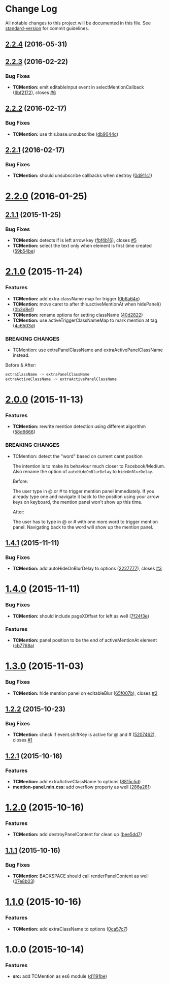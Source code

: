 # Change Log

All notable changes to this project will be documented in this file. See [standard-version](https://github.com/conventional-changelog/standard-version) for commit guidelines.

<a name="2.2.4"></a>
## [2.2.4](https://github.com/tomchentw/medium-editor-tc-mention/compare/v2.2.3...v2.2.4) (2016-05-31)



<a name="2.2.3"></a>
## [2.2.3](https://github.com/tomchentw/medium-editor-tc-mention/compare/v2.2.2...v2.2.3) (2016-02-22)


### Bug Fixes

* **TCMention:** emit editableInput event in selectMentionCallback ([6bf2172](https://github.com/tomchentw/medium-editor-tc-mention/commit/6bf2172)), closes [#6](https://github.com/tomchentw/medium-editor-tc-mention/issues/6)



<a name="2.2.2"></a>
## [2.2.2](https://github.com/tomchentw/medium-editor-tc-mention/compare/v2.2.1...v2.2.2) (2016-02-17)


### Bug Fixes

* **TCMention:** use this.base.unsubscribe ([db9044c](https://github.com/tomchentw/medium-editor-tc-mention/commit/db9044c))



<a name="2.2.1"></a>
## [2.2.1](https://github.com/tomchentw/medium-editor-tc-mention/compare/v2.2.0...v2.2.1) (2016-02-17)


### Bug Fixes

* **TCMention:** should unsubscribe callbacks when destroy ([0d911c1](https://github.com/tomchentw/medium-editor-tc-mention/commit/0d911c1))



<a name="2.2.0"></a>
# [2.2.0](https://github.com/tomchentw/medium-editor-tc-mention/compare/v2.1.1...v2.2.0) (2016-01-25)




<a name="2.1.1"></a>
## [2.1.1](https://github.com/tomchentw/medium-editor-tc-mention/compare/v2.1.0...v2.1.1) (2015-11-25)


### Bug Fixes

* **TCMention:** detects if is left arrow key ([fbf4b16](https://github.com/tomchentw/medium-editor-tc-mention/commit/fbf4b16)), closes [#5](https://github.com/tomchentw/medium-editor-tc-mention/issues/5)
* **TCMention:** select the text only when element is first time created ([59b54be](https://github.com/tomchentw/medium-editor-tc-mention/commit/59b54be))



<a name="2.1.0"></a>
# [2.1.0](https://github.com/tomchentw/medium-editor-tc-mention/compare/v2.0.0...v2.1.0) (2015-11-24)


### Features

* **TCMention:** add extra className map for trigger ([0b6a64e](https://github.com/tomchentw/medium-editor-tc-mention/commit/0b6a64e))
* **TCMention:** move caret to after this.activeMentionAt when hidePanel() ([0b3d8e1](https://github.com/tomchentw/medium-editor-tc-mention/commit/0b3d8e1))
* **TCMention:** rename options for setting className ([40d2822](https://github.com/tomchentw/medium-editor-tc-mention/commit/40d2822))
* **TCMention:** use activeTriggerClassNameMap to mark mention at tag ([4c6503d](https://github.com/tomchentw/medium-editor-tc-mention/commit/4c6503d))


### BREAKING CHANGES

* TCMention: use extraPanelClassName and extraActivePanelClassName instead.

Before & After:

```js
extraClassName -> extraPanelClassName
extraActiveClassName -> extraActivePanelClassName
```



<a name="2.0.0"></a>
# [2.0.0](https://github.com/tomchentw/medium-editor-tc-mention/compare/v1.4.1...v2.0.0) (2015-11-13)


### Features

* **TCMention:** rewrite mention detection using different algorithm ([58d6666](https://github.com/tomchentw/medium-editor-tc-mention/commit/58d6666))


### BREAKING CHANGES

* TCMention: detect the "word" based on current caret position

    The intention is to make its behaviour much closer to Facebook/Medium. Also rename the option of `autoHideOnBlurDelay` to `hideOnBlurDelay`.

    Before:

    The user type in @ or # to trigger mention panel immediately. If you already type one and navigate it back to the position using your arrow keys on keyboard, the mention panel won't show up this time.

    After:

    The user has to type in @ or # with one more word to trigger mention panel. Navigating back to the word will show up the mention panel.



<a name="1.4.1"></a>
## [1.4.1](https://github.com/tomchentw/medium-editor-tc-mention/compare/v1.4.0...v1.4.1) (2015-11-11)


### Bug Fixes

* **TCMention:** add autoHideOnBlurDelay to options ([2227777](https://github.com/tomchentw/medium-editor-tc-mention/commit/2227777)), closes [#3](https://github.com/tomchentw/medium-editor-tc-mention/issues/3)



<a name="1.4.0"></a>
# [1.4.0](https://github.com/tomchentw/medium-editor-tc-mention/compare/v1.3.0...v1.4.0) (2015-11-11)


### Bug Fixes

* **TCMention:** should include pageXOffset for left as well ([7f24f3e](https://github.com/tomchentw/medium-editor-tc-mention/commit/7f24f3e))

### Features

* **TCMention:** panel position to be the end of activeMentionAt element ([cb7768a](https://github.com/tomchentw/medium-editor-tc-mention/commit/cb7768a))



<a name="1.3.0"></a>
# [1.3.0](https://github.com/tomchentw/medium-editor-tc-mention/compare/v1.2.2...v1.3.0) (2015-11-03)


### Bug Fixes

* **TCMention:** hide mention panel on editableBlur ([65f007b](https://github.com/tomchentw/medium-editor-tc-mention/commit/65f007b)), closes [#2](https://github.com/tomchentw/medium-editor-tc-mention/issues/2)



<a name="1.2.2"></a>
## [1.2.2](https://github.com/tomchentw/medium-editor-tc-mention/compare/v1.2.1...v1.2.2) (2015-10-23)


### Bug Fixes

* **TCMention:** check if event.shiftKey is active for @ and # ([5207462](https://github.com/tomchentw/medium-editor-tc-mention/commit/5207462)), closes [#1](https://github.com/tomchentw/medium-editor-tc-mention/issues/1)



<a name="1.2.1"></a>
## [1.2.1](https://github.com/tomchentw/medium-editor-tc-mention/compare/v1.2.0...v1.2.1) (2015-10-16)


### Features

* **TCMention:** add extraActiveClassName to options ([8815c5d](https://github.com/tomchentw/medium-editor-tc-mention/commit/8815c5d))
* **mention-panel.min.css:** add overflow property as well ([286a281](https://github.com/tomchentw/medium-editor-tc-mention/commit/286a281))



<a name="1.2.0"></a>
# [1.2.0](https://github.com/tomchentw/medium-editor-tc-mention/compare/v1.1.1...v1.2.0) (2015-10-16)


### Features

* **TCMention:** add destroyPanelContent for clean up ([bee5dd7](https://github.com/tomchentw/medium-editor-tc-mention/commit/bee5dd7))



<a name="1.1.1"></a>
## [1.1.1](https://github.com/tomchentw/medium-editor-tc-mention/compare/v1.1.0...v1.1.1) (2015-10-16)


### Bug Fixes

* **TCMention:** BACKSPACE should call renderPanelContent as well ([07e8b03](https://github.com/tomchentw/medium-editor-tc-mention/commit/07e8b03))



<a name="1.1.0"></a>
# [1.1.0](https://github.com/tomchentw/medium-editor-tc-mention/compare/v1.0.0...v1.1.0) (2015-10-16)


### Features

* **TCMention:** add extraClassName to options ([0ca57c7](https://github.com/tomchentw/medium-editor-tc-mention/commit/0ca57c7))



<a name="1.0.0"></a>
# 1.0.0 (2015-10-14)


### Features

* **src:** add TCMention as es6 module ([d1191be](https://github.com/tomchentw/medium-editor-tc-mention/commit/d1191be))
